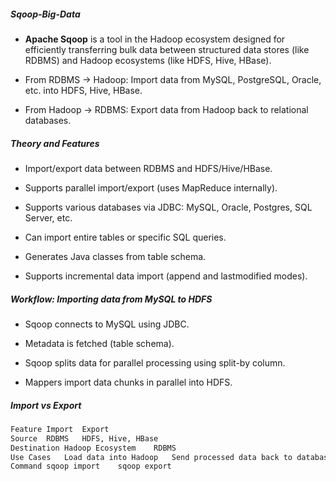##### Sqoop-Big-Data

- **Apache Sqoop** is a tool in the Hadoop ecosystem designed for efficiently transferring bulk data between structured data stores (like RDBMS) and Hadoop ecosystems (like HDFS, Hive, HBase).

- From RDBMS → Hadoop: Import data from MySQL, PostgreSQL, Oracle, etc. into HDFS, Hive, HBase.
- From Hadoop → RDBMS: Export data from Hadoop back to relational databases.

##### Theory and Features

- Import/export data between RDBMS and HDFS/Hive/HBase.

- Supports parallel import/export (uses MapReduce internally).

- Supports various databases via JDBC: MySQL, Oracle, Postgres, SQL Server, etc.

- Can import entire tables or specific SQL queries.

- Generates Java classes from table schema.

- Supports incremental data import (append and lastmodified modes).

##### Workflow: Importing data from MySQL to HDFS

- Sqoop connects to MySQL using JDBC.

- Metadata is fetched (table schema).

- Sqoop splits data for parallel processing using split-by column.

- Mappers import data chunks in parallel into HDFS.

##### Import vs Export

```bash 
Feature	Import	Export
Source	RDBMS	HDFS, Hive, HBase
Destination	Hadoop Ecosystem	RDBMS
Use Cases	Load data into Hadoop	Send processed data back to database
Command	sqoop import	sqoop export
```